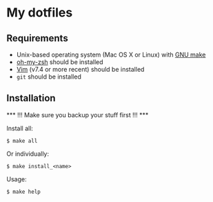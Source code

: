 # My dotfiles

## Requirements

* Unix-based operating system (Mac OS X or Linux) with [GNU make](https://www.gnu.org/software/make/)
* [oh-my-zsh](https://github.com/robbyrussell/oh-my-zsh) should be installed
* [Vim](http://www.vim.org/) (v7.4 or more recent) should be installed
* `git` should be installed

## Installation

*** !!! Make sure you backup your stuff first !!! ***

Install all:

    $ make all

Or individually:

    $ make install_<name>

Usage:

    $ make help
